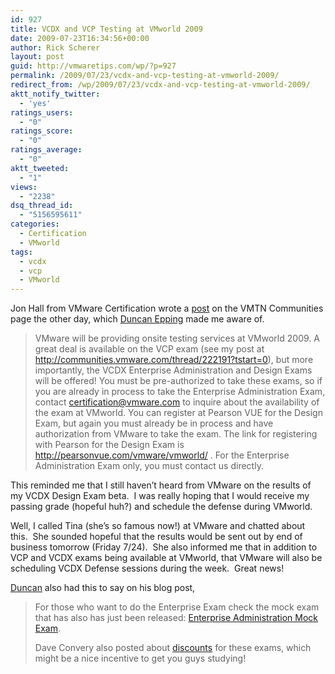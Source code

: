 ```yaml
---
id: 927
title: VCDX and VCP Testing at VMworld 2009
date: 2009-07-23T16:34:56+00:00
author: Rick Scherer
layout: post
guid: http://vmwaretips.com/wp/?p=927
permalink: /2009/07/23/vcdx-and-vcp-testing-at-vmworld-2009/
redirect_from: /wp/2009/07/23/vcdx-and-vcp-testing-at-vmworld-2009/
aktt_notify_twitter:
  - 'yes'
ratings_users:
  - "0"
ratings_score:
  - "0"
ratings_average:
  - "0"
aktt_tweeted:
  - "1"
views:
  - "2238"
dsq_thread_id:
  - "5156595611"
categories:
  - Certification
  - VMworld
tags:
  - vcdx
  - vcp
  - VMworld
---
```

Jon Hall from VMware Certification wrote a <a href="http://communities.vmware.com/thread/222194?tstart=0" target="_blank">post</a> on the VMTN Communities page the other day, which <a href="http://www.yellow-bricks.com/2009/07/23/vcdx-enterprise-administration-and-design-exams-available-at-vmworld-2009/" target="_blank">Duncan Epping</a> made me aware of.

> VMware will be providing onsite testing services at VMworld 2009. A great deal is available on the VCP exam (see my post at <a href="http://communities.vmware.com/thread/222191?tstart=0" target="_blank">http://communities.vmware.com/thread/222191?tstart=0</a>), but more importantly, the VCDX Enterprise Administration and Design Exams will be offered! You must be pre-authorized to take these exams, so if you are already in process to take the Enterprise Administration Exam, contact <certification@vmware.com> to inquire about the availability of the exam at VMworld. You can register at Pearson VUE for the Design Exam, but again you must already be in process and have authorization from VMware to take the exam. The link for registering with Pearson for the Design Exam is <a href="http://pearsonvue.com/vmware/vmworld/" target="_blank">http://pearsonvue.com/vmware/vmworld/</a> . For the Enterprise Administration Exam only, you must contact us directly.

This reminded me that I still haven&#8217;t heard from VMware on the results of my VCDX Design Exam beta.  I was really hoping that I would receive my passing grade (hopeful huh?) and schedule the defense during VMworld.

Well, I called Tina (she&#8217;s so famous now!) at VMware and chatted about this.  She sounded hopeful that the results would be sent out by end of business tomorrow (Friday 7/24).  She also informed me that in addition to VCP and VCDX exams being available at VMworld, that VMware will also be scheduling VCDX Defense sessions during the week.  Great news!

<a href="http://www.yellow-bricks.com/2009/07/23/vcdx-enterprise-administration-and-design-exams-available-at-vmworld-2009/" target="_blank">Duncan</a> also had this to say on his blog post,

> For those who want to do the Enterprise Exam check the mock exam that has also has just been released: <a href="http://mylearn.vmware.com/quiz.cfm?item=11292" target="_blank">Enterprise Administration Mock Exam</a>.
> 
> Dave Convery also posted about <a href="http://www.dailyhypervisor.com/2009/07/21/discounted-exams-available-at-vmworld/" target="_blank">discounts</a> for these exams, which might be a nice incentive to get you guys studying!